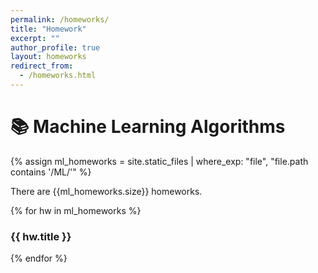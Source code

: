 ```yaml
---
permalink: /homeworks/
title: "Homework"
excerpt: ""
author_profile: true
layout: homeworks
redirect_from:
  - /homeworks.html
---
```



# 📚 Machine Learning Algorithms

{% assign ml_homeworks = site.static_files | where_exp: "file", "file.path contains '/ML/'" %}
<p>There are {{ml_homeworks.size}} homeworks.</p>
{% for hw in ml_homeworks %}
<div class="homework-item">
  <h3>{{ hw.title }}</h3>
</div>
{% endfor %}
